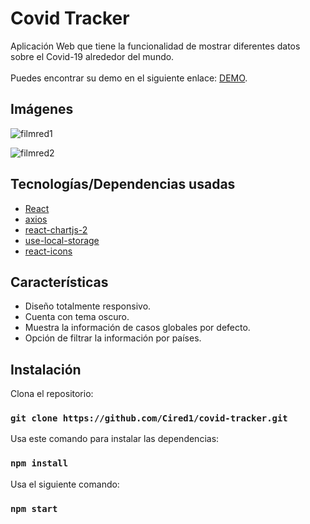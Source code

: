 # Covid Tracker

Aplicación Web que tiene la funcionalidad de mostrar diferentes datos sobre el Covid-19 alrededor del mundo.
<br>
<br>
Puedes encontrar su demo en el siguiente enlace: [DEMO](https://trackercov-cired.netlify.app).

## Imágenes

![filmred1](https://i.imgur.com/p5FReWA.png)

![filmred2](https://i.imgur.com/fJkWC8F.png)

## Tecnologías/Dependencias usadas

- [React](https://reactjs.org/)
- [axios](https://www.npmjs.com/package/axios)
- [react-chartjs-2](https://www.npmjs.com/package/react-chartjs-2)
- [use-local-storage](https://www.npmjs.com/package/use-local-storage)
- [react-icons](https://react-icons.github.io/react-icons/)

## Características

- Diseño totalmente responsivo.
- Cuenta con tema oscuro.
- Muestra la información de casos globales por defecto.
- Opción de filtrar la información por países.

## Instalación

Clona el repositorio:

### `git clone https://github.com/Cired1/covid-tracker.git`

Usa este comando para instalar las dependencias:

### `npm install`

Usa el siguiente comando:

### `npm start`
